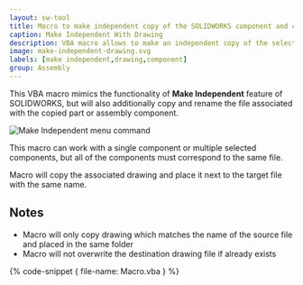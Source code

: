 ```yaml
---
layout: sw-tool
title: Macro to make independent copy of the SOLIDWORKS component and copy drawing
caption: Make Independent With Drawing
description: VBA macro allows to make an independent copy of the selected component, update reference in assembly and copy associated drawing
image: make-independent-drawing.svg
labels: [make independent,drawing,component]
group: Assembly
---
```

This VBA macro mimics the functionality of **Make Independent** feature of SOLIDWORKS, but will also additionally copy and rename the file associated with the copied part or assembly component.

![Make Independent menu command](make-independent-menu.png)

This macro can work with a single component or multiple selected components, but all of the components must correspond to the same file.

Macro will copy the associated drawing and place it next to the target file with the same name.

## Notes

* Macro will only copy drawing which matches the name of the source file and placed in the same folder
* Macro will not overwrite the destination drawing file if already exists

{% code-snippet { file-name: Macro.vba } %}
